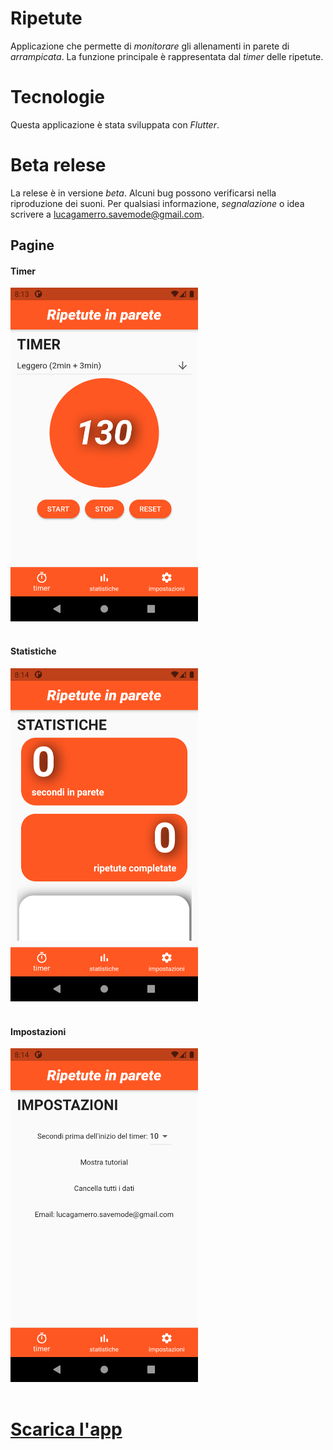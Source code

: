 # Ripetute
Applicazione che permette di *monitorare*
gli allenamenti in parete di *arrampicata*.
La funzione principale è rappresentata dal
*timer* delle ripetute.

# Tecnologie
Questa applicazione è stata sviluppata con *Flutter*.

# Beta relese
La relese è in versione *beta*. Alcuni bug possono 
verificarsi nella riproduzione dei suoni. Per 
qualsiasi informazione, *segnalazione* o idea
scrivere a [lucagamerro.savemode@gmail.com](mailto:lucagamerro.savemode@gmail.com).

## Pagine
#### Timer <br>
<img src="https://github.com/lucagamerro/Ripetute/raw/master/flutter_02.png" width="300" /> <br><br>
#### Statistiche <br>
<img src="https://github.com/lucagamerro/Ripetute/raw/master/flutter_01.png" width="300" /> <br><br>
#### Impostazioni <br>
<img src="https://github.com/lucagamerro/Ripetute/raw/master/flutter_03.png" width="300" /> <br><br>

# [Scarica l'app](https://github.com/lucagamerro/Ripetute/releases)
